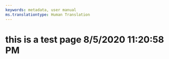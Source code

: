 ```yaml
---
keywords: metadata, user manual
ms.translationtype: Human Translation
---
```

# this is a test page 8/5/2020 11:20:58 PM